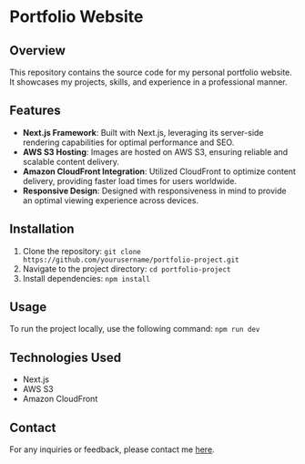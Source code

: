 # Portfolio Website

## Overview

This repository contains the source code for my personal portfolio website. It showcases my projects, skills, and experience in a professional manner.

## Features

- **Next.js Framework**: Built with Next.js, leveraging its server-side rendering capabilities for optimal performance and SEO.
- **AWS S3 Hosting**: Images are hosted on AWS S3, ensuring reliable and scalable content delivery.
- **Amazon CloudFront Integration**: Utilized CloudFront to optimize content delivery, providing faster load times for users worldwide.
- **Responsive Design**: Designed with responsiveness in mind to provide an optimal viewing experience across devices.

## Installation

1. Clone the repository: `git clone https://github.com/yourusername/portfolio-project.git`
2. Navigate to the project directory: `cd portfolio-project`
3. Install dependencies: `npm install`

## Usage

To run the project locally, use the following command:
`npm run dev`

## Technologies Used

- Next.js
- AWS S3
- Amazon CloudFront

## Contact

For any inquiries or feedback, please contact me [here](https://somu.vercel.app/#contact).
